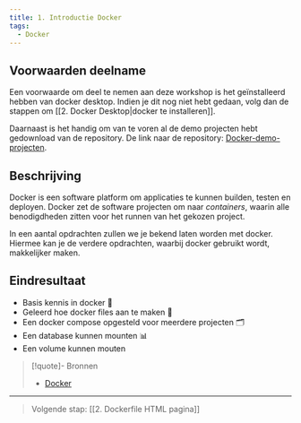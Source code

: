 ```yaml
---
title: 1. Introductie Docker
tags:
  - Docker
---
```

## Voorwaarden deelname
Een voorwaarde om deel te nemen aan deze workshop is het geïnstalleerd hebben van docker desktop. Indien je dit nog niet hebt gedaan, volg dan de stappen om [[2. Docker Desktop|docker te installeren]].

Daarnaast is het handig om van te voren al de demo projecten hebt gedownload van de repository. De link naar de repository: [Docker-demo-projecten](https://github.com/Windesheim-HBO-ICT/Docker-Demo-Project/tree/main?tab=readme-ov-file).

## Beschrijving
Docker is een software platform om applicaties te kunnen builden, testen en deployen. Docker zet de software projecten om naar *containers*, waarin alle benodigdheden zitten voor het runnen van het gekozen project.

In een aantal opdrachten zullen we je bekend laten worden met docker. Hiermee kan je de verdere opdrachten, waarbij docker gebruikt wordt, makkelijker maken.

## Eindresultaat
- Basis kennis in docker 🐳
- Geleerd hoe docker files aan te maken 📝
- Een docker compose opgesteld voor meerdere projecten  🗂️
- Een database kunnen mounten 📊
- Een volume kunnen mouten

> [!quote]- Bronnen
 >- [Docker](https://www.docker.com/)

---
> Volgende stap: [[2. Dockerfile HTML pagina]]